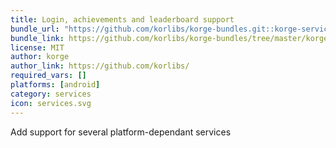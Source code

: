 ```yaml
---
title: Login, achievements and leaderboard support
bundle_url: "https://github.com/korlibs/korge-bundles.git::korge-services::4ac7fcee689e1b541849cedd1e017016128624b9##392d5ed87428c7137ae40aa7a44f013dd1d759630dca64e151bbc546eb25e28e"
bundle_link: https://github.com/korlibs/korge-bundles/tree/master/korge-services
license: MIT
author: korge
author_link: https://github.com/korlibs/
required_vars: []
platforms: [android]
category: services
icon: services.svg
---
```


Add support for several platform-dependant services